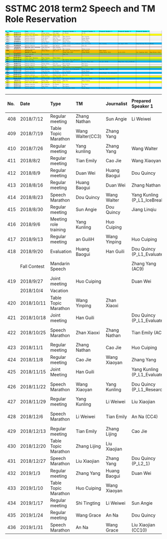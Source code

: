 # SSTMC 2018 term2 Speech and TM Role Reservation

![](.gitbook/assets/image%20%284%29.png)

| No. | Date | Type | TM | Journalist | Prepared Speaker 1 | Prepared Speaker 2 | Prepared Speaker 3 | Prepared Speaker 4 | Prepared Speaker 5 |  |
| :--- | :--- | :--- | :--- | :--- | :--- | :--- | :--- | :--- | :--- | :--- |
| 408 | 2018/7/12 | Regular meeting | Zhang Nathan | Sun Angie | Li Weiwei | An Na |  |  |  |  |
| 409 | 2018/7/19 | Table Topic Marathon | Wang Walter\(CC3\) | Zhang Yang |  |  |  |  |  |  |
| 410 | 2018/7/26 | Regular meeting | Yang kunling | Zhang Yang | Wang Walter | Huo Cuiping |  |  |  |  |
| 411 | 2018/8/2 | Regular meeting | Tian Emily | Cao Jie | Wang Xiaoyan | Huang Baogui |  |  |  |  |
| 412 | 2018/8/9 | Regular meeting | Duan Wei | Huang Baogui | Dou Quincy | Zhang Yang |  |  |  |  |
| 413 | 2018/8/16 | Regular meeting | Huang Baogui | Duan Wei | Zhang Nathan | Liu Xiaojian |  |  |  |  |
| 414 | 2018/8/23 | Speech Marathon | Dou Quincy | Wang Walter | Yang Kunling \(P\_L1\_IceBreak\) | Han Guili\(CC8\) | Sun Angie \(CC6\) | Wang Yinping \(P\_L1\_IceBreak\) | Huo Cuiping |  |
| 415 | 2018/8/30 | Regular meeting | Sun Angie | Dou Quincy | Jiang Linqiu | Cao Jie |  |  |  |  |
| 416 | 2018/9/6 | Meeting role training | Yang Kunling | Huo Cuiping |  |  |  |  |  |  |
| 417 | 2018/9/13 | Regular meeting | an GuiliH | Wang Yinping | Huo Cuiping | Zhang Lijing |  |  |  |  |
| 418 | 2018/9/20 | Evaluation | Huang Baogui | Han Guili | Dou Quincy \(P\_L1\_Evaluate1\) | Huo Cuiping | Zhan Xiaoxi |  |  |  |
|  | Fall Contest | Mandarin Speech |  |  | Zhang Yang \(AC9\) | Huang Baogui | Zhang Nathon \(CC4\) | An Na \(CC3\) | Shi Tingting \(AC4\) | Wang Walter \(CC4\) |
| 419 | 2018/9/27 | Joint meeting | Huo Cuiping |  | Duan Wei |  |  |  |  |  |
|  | 2018/10/4 | Vacation |  |  |  |  |  |  |  |  |
| 420 | 2018/10/11 | Table Topic Marathon | Wang Yinping | Zhan Xiaoxi |  |  |  |  |  |  |
| 421 | 2018/10/18 | Joint meeting | Han Guili |  | Dou Quincy \(P\_L1\_Evaluate2\) |  |  |  |  |  |
| 422 | 2018/10/25 | Speech Marathon | Zhan Xiaoxi | Zhang Nathan | Tian Emily \(AC9\) | Xiaoyan Wang \(AC4\) | Cao Jie \(CC10\) | Wang Grace \(P\_L1\_IceBreak\) |  |  |
| 423 | 2018/11/1 | Regular meeting | Zhang Nathan | Cao Jie | Huo Cuiping | Han Guili |  |  |  |  |
| 424 | 2018/11/8 | Regular meeting | Cao Jie | Wang Xiaoyan | Zhang Yang | Sun Angie |  |  |  |  |
| 425 | 2018/11/15 | Joint Meeting | Han Guili |  | Yang Kunling \(P\_L1\_Evaluate1\) |  |  |  |  |  |
| 426 | 2018/11/22 | Speech Marathon | Wang Xiaoyan | Yang Kunling | Dou Quincy \(P\_L1\_Research\) | Zhang Nathon \(CC5\) | Duan Wei \(CC7\) |  |  |  |
| 427 | 2018/11/29 | Regular meeting | Yang Kunling | Li Weiwei | Liu Xiaojian | Huang Baogui |  |  |  |  |
| 428 | 2018/12/6 | Speech Marathon | Li Weiwei | Tian Emily | An Na \(CC4\) | Wang Walter \(CC5\) | Huang Baogui \(P\_L1\_Research\) |  |  |  |
| 429 | 2018/12/13 | Regular meeting | Tian Emily | Zhang Lijing | Cao Jie | Huo Cuiping |  |  |  |  |
| 430 | 2018/12/20 | Table Topic Marathon | Zhang Lijing | Liu Xiaojian |  |  |  |  |  |  |
| 431 | 2018/12/27 | Speech Marathon | Liu Xiaojian | Zhang Yang | Dou Quincy \(P\_L2\_1\) | Han Guili \(CC10\) | Li Weiwei \(P\_L1\_Research\) |  |  |  |
| 432 | 2019/1/3 | Regular meeting | Zhang Yang | Huang Baogui | Duan Wei | Wang Yinping |  |  |  |  |
| 433 | 2019/1/10 | Table Topic Marathon | Huo Cuiping | Wang Xiaoyan |  |  |  |  |  |  |
| 434 | 2019/1/17 | Regular meeting | Shi Tingting | Li Weiwei | Sun Angie | Tian Emily |  |  |  |  |
| 435 | 2019/1/24 | Regular meeting | Wang Grace | An Na | Dou Quincy | An Na |  |  |  |  |
| 436 | 2019/1/31 | Speech Marathon | An Na | Wang Grace | Liu Xiaojian \(CC10\) | Huang Baogui | Li Weiwei \(P\_L2\_1\) |  |  |  |

